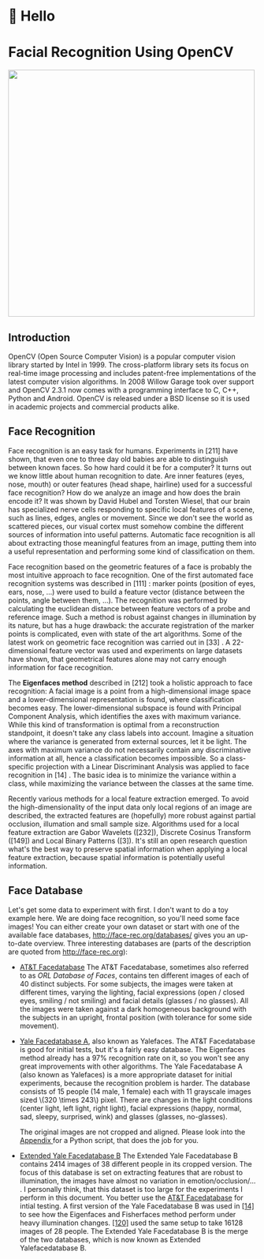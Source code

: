 # 👋 Hello

# Facial Recognition Using OpenCV

<img src="https://upload.wikimedia.org/wikipedia/commons/d/db/Facial_Recognition22.jpg" height="500">

## Introduction

OpenCV (Open Source Computer Vision) is a popular computer vision library started by Intel in 1999. The cross-platform library sets its focus on real-time image processing and includes patent-free implementations of the latest computer vision algorithms. In 2008 Willow Garage took over support and OpenCV 2.3.1 now comes with a programming interface to C, C++, Python and Android. OpenCV is released under a BSD license so it is used in academic projects and commercial products alike.

## Face Recognition

Face recognition is an easy task for humans. Experiments in [211] have shown, that even one to three day old babies are able to distinguish between known faces. So how hard could it be for a computer? It turns out we know little about human recognition to date. Are inner features (eyes, nose, mouth) or outer features (head shape, hairline) used for a successful face recognition? How do we analyze an image and how does the brain encode it? It was shown by David Hubel and Torsten Wiesel, that our brain has specialized nerve cells responding to specific local features of a scene, such as lines, edges, angles or movement. Since we don't see the world as scattered pieces, our visual cortex must somehow combine the different sources of information into useful patterns. Automatic face recognition is all about extracting those meaningful features from an image, putting them into a useful representation and performing some kind of classification on them.

Face recognition based on the geometric features of a face is probably the most intuitive approach to face recognition. One of the first automated face recognition systems was described in [111] : marker points (position of eyes, ears, nose, ...) were used to build a feature vector (distance between the points, angle between them, ...). The recognition was performed by calculating the euclidean distance between feature vectors of a probe and reference image. Such a method is robust against changes in illumination by its nature, but has a huge drawback: the accurate registration of the marker points is complicated, even with state of the art algorithms. Some of the latest work on geometric face recognition was carried out in [33] . A 22-dimensional feature vector was used and experiments on large datasets have shown, that geometrical features alone may not carry enough information for face recognition.

The **Eigenfaces method** described in [212] took a holistic approach to face recognition: A facial image is a point from a high-dimensional image space and a lower-dimensional representation is found, where classification becomes easy. The lower-dimensional subspace is found with Principal Component Analysis, which identifies the axes with maximum variance. While this kind of transformation is optimal from a reconstruction standpoint, it doesn't take any class labels into account. Imagine a situation where the variance is generated from external sources, let it be light. The axes with maximum variance do not necessarily contain any discriminative information at all, hence a classification becomes impossible. So a class-specific projection with a Linear Discriminant Analysis was applied to face recognition in [14] . The basic idea is to minimize the variance within a class, while maximizing the variance between the classes at the same time.

Recently various methods for a local feature extraction emerged. To avoid the high-dimensionality of the input data only local regions of an image are described, the extracted features are (hopefully) more robust against partial occlusion, illumation and small sample size. Algorithms used for a local feature extraction are Gabor Wavelets ([232]), Discrete Cosinus Transform ([149]) and Local Binary Patterns ([3]). It's still an open research question what's the best way to preserve spatial information when applying a local feature extraction, because spatial information is potentially useful information.




## Face Database


<p>Let's get some data to experiment with first. I don't want to do a toy example here. We are doing face recognition, so you'll need some face images! You can either create your own dataset or start with one of the available face databases, <a href="http://face-rec.org/databases">http://face-rec.org/databases/</a> gives you an up-to-date overview. Three interesting databases are (parts of the description are quoted from <a href="http://face-rec.org">http://face-rec.org</a>):</p>
<ul>
<li><a href="http://www.cl.cam.ac.uk/research/dtg/attarchive/facedatabase.html">AT&amp;T Facedatabase</a> The AT&amp;T Facedatabase, sometimes also referred to as <em>ORL Database of Faces</em>, contains ten different images of each of 40 distinct subjects. For some subjects, the images were taken at different times, varying the lighting, facial expressions (open / closed eyes, smiling / not smiling) and facial details (glasses / no glasses). All the images were taken against a dark homogeneous background with the subjects in an upright, frontal position (with tolerance for some side movement).</li>
<li><p class="startli"><a href="http://vision.ucsd.edu/content/yale-face-database">Yale Facedatabase A</a>, also known as Yalefaces. The AT&amp;T Facedatabase is good for initial tests, but it's a fairly easy database. The Eigenfaces method already has a 97% recognition rate on it, so you won't see any great improvements with other algorithms. The Yale Facedatabase A (also known as Yalefaces) is a more appropriate dataset for initial experiments, because the recognition problem is harder. The database consists of 15 people (14 male, 1 female) each with 11 grayscale images sized \(320 \times 243\) pixel. There are changes in the light conditions (center light, left light, right light), facial expressions (happy, normal, sad, sleepy, surprised, wink) and glasses (glasses, no-glasses).</p>
<p class="startli">The original images are not cropped and aligned. Please look into the <a class="el" href="../../da/d60/tutorial_face_main.html#face_appendix">Appendix </a> for a Python script, that does the job for you.</p>
</li>
<li><a href="http://vision.ucsd.edu/~leekc/ExtYaleDatabase/ExtYaleB.html">Extended Yale Facedatabase B</a> The Extended Yale Facedatabase B contains 2414 images of 38 different people in its cropped version. The focus of this database is set on extracting features that are robust to illumination, the images have almost no variation in emotion/occlusion/... . I personally think, that this dataset is too large for the experiments I perform in this document. You better use the <a href="http://www.cl.cam.ac.uk/research/dtg/attarchive/facedatabase.html">AT&amp;T Facedatabase</a> for intial testing. A first version of the Yale Facedatabase B was used in <a class="el" href="../../d0/de3/citelist.html#CITEREF_BHK97">[14]</a> to see how the Eigenfaces and Fisherfaces method perform under heavy illumination changes. <a class="el" href="../../d0/de3/citelist.html#CITEREF_Lee05">[120]</a> used the same setup to take 16128 images of 28 people. The Extended Yale Facedatabase B is the merge of the two databases, which is now known as Extended Yalefacedatabase B.</li>
</ul>
